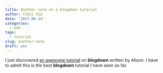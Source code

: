 ```yaml
---
title: Another note on a blogdown tutorial
author: Yihui Xie
date: '2017-06-14'
categories:
  - web
tags:
  - tutorial
slug: another-note
draft: yes
---
```


I just discovered [an awesome tutorial](https://apreshill.rbind.io/post/up-and-running-with-blogdown/) on **blogdown** written by Alison. I have to admit this is _the_ best **blogdown** tutorial I have seen so far.

